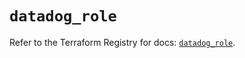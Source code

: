 # `datadog_role`

Refer to the Terraform Registry for docs: [`datadog_role`](https://registry.terraform.io/providers/datadog/datadog/3.34.0/docs/resources/role).
